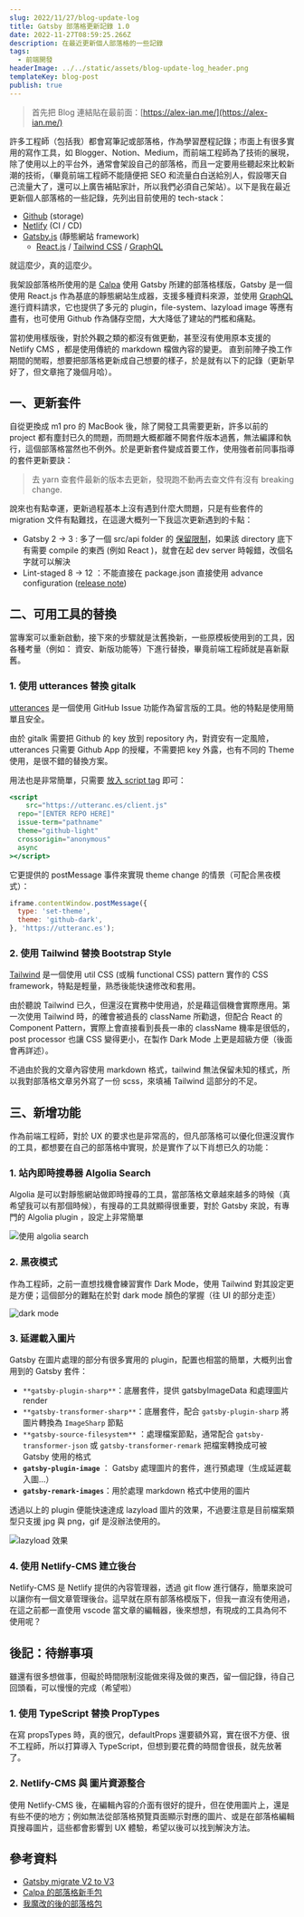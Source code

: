 ```yaml
---
slug: 2022/11/27/blog-update-log
title: Gatsby 部落格更新記錄 1.0
date: 2022-11-27T08:59:25.266Z
description: 在最近更新個人部落格的一些記錄
tags:
  - 前端開發
headerImage: ../../static/assets/blog-update-log_header.png
templateKey: blog-post
publish: true
---
```

> 首先把 Blog 連結貼在最前面：[https://alex-ian.me/](https://alex-ian.me/)

許多工程師（包括我）都會寫筆記或部落格，作為學習歷程記錄；市面上有很多實用的寫作工具，如 Blogger、Notion、Medium，而前端工程師為了技術的展現，除了使用以上的平台外，通常會架設自己的部落格，而且一定要用些聽起來比較新潮的技術，（畢竟前端工程師不能隨便把 SEO 和流量白白送給別人，假設哪天自己流量大了，還可以上廣告補貼家計，所以我們必須自己架站）。以下是我在最近更新個人部落格的一些記錄，先列出目前使用的 tech-stack：

- [Github](https://github.com/) (storage)
- [Netlify](https://www.netlify.com/) (CI / CD)
- [Gatsby.js](https://www.gatsbyjs.com/) (靜態網站 framework)
    - [React.js](https://reactjs.org/) / [Tailwind CSS](https://tailwindcss.com/) / [GraphQL](https://graphql.org/)

就這麼少，真的這麼少。

我架設部落格所使用的是 [Calpa](https://github.com/calpa) 使用 Gatsby 所建的部落格樣版，Gatsby 是一個使用 React.js 作為基底的靜態網站生成器，支援多種資料來源，並使用 [GraphQL](https://graphql.org/) 進行資料請求，它也提供了多元的 plugin，file-system、lazyload image 等應有盡有，也可使用 Github 作為儲存空間，大大降低了建站的門檻和痛點。

當初使用樣版後，對於外觀之類的都沒有做更動，甚至沒有使用原本支援的 Netlify CMS ，都是使用傳統的 markdown 檔做內容的變更。 直到前陣子換工作期間的閒暇，想要把部落格更新成自己想要的樣子，於是就有以下的記錄（更新早好了，但文章拖了幾個月哈）。

## 一、更新套件

自從更換成 m1 pro 的 MacBook 後，除了開發工具需要更新，許多以前的 project 都有塵封已久的問題，而問題大概都離不開套件版本過舊，無法編譯和執行，這個部落格當然也不例外。於是更新套件變成首要工作，使用強者前同事指導的套件更新要訣：

> 去 yarn 查套件最新的版本去更新，發現跑不動再去查文件有沒有 breaking change.
> 

說來也有點幸運，更新過程基本上沒有遇到什麼大問題，只是有些套件的 migration 文件有點難找，在這邊大概列一下我這次更新遇到的卡點：

- Gatsby 2 → 3 : 多了一個 src/api folder 的 [保留限制](https://www.gatsbyjs.com/docs/reference/release-notes/migrating-from-v2-to-v3/#srcapi-is-a-reserved-directory-now)，如果該 directory 底下有需要 compile 的東西 (例如 React )，就會在起 dev server 時報錯，改個名字就可以解決
- Lint-staged 8 → 12 ：不能直接在 package.json 直接使用 advance configuration ([release note](https://github.com/okonet/lint-staged/releases/tag/v9.0.0))

## 二、可用工具的替換

當專案可以重新啟動，接下來的步驟就是汰舊換新，一些原模板使用到的工具，因各種考量（例如： 資安、新版功能等）下進行替換，畢竟前端工程師就是喜新厭舊。

### 1. 使用 utterances 替換 gitalk

[utterances](https://utteranc.es/) 是一個使用 GitHub Issue 功能作為留言版的工具。他的特點是使用簡單且安全。

由於 gitalk 需要把 Github 的 key 放到 repository 內，對資安有一定風險，utterances 只需要 Github App 的授權，不需要把 key 外露，也有不同的 Theme 使用，是很不錯的替換方案。

用法也是非常簡單，只需要 [放入 script tag](https://utteranc.es/#heading-enable) 即可：

```jsx
<script
	src="https://utteranc.es/client.js"
  repo="[ENTER REPO HERE]"
  issue-term="pathname"
  theme="github-light"
  crossorigin="anonymous"
  async
></script>
```

它更提供的 postMessage 事件來實現 theme change 的情景（可配合黑夜模式）：

```jsx
iframe.contentWindow.postMessage({
  type: 'set-theme',
  theme: 'github-dark',
}, 'https://utteranc.es');
```

### 2. 使用 Tailwind 替換 Bootstrap Style

[Tailwind](https://tailwindcss.com/) 是一個使用 util CSS (或稱 functional CSS) pattern 實作的 CSS framework，特點是輕量，熟悉後能快速修改和套用。 

由於聽說 Tailwind 已久，但還沒在實務中使用過，於是藉這個機會實際應用。第一次使用 Tailwind 時，的確會被過長的 className 所勸退，但配合 React 的 Component Pattern，實際上會直接看到長長一串的 className 機率是很低的，post processor 也讓 CSS 變得更小，在製作 Dark Mode 上更是超級方便（後面會再詳述）。

不過由於我的文章內容使用 markdown 格式，tailwind 無法保留未知的樣式，所以我對部落格文章另外寫了一份 scss，來填補 Tailwind 這部分的不足。

## 三、新增功能

作為前端工程師，對於 UX 的要求也是非常高的，但凡部落格可以優化但還沒實作的工具，都想要在自己的部落格中實現，於是實作了以下肖想已久的功能：

### 1. 站內即時搜尋器 Algolia Search

Algolia 是可以對靜態網站做即時搜尋的工具，當部落格文章越來越多的時候（真希望我可以有那個時候），有搜尋的工具就顯得很重要，對於 Gatsby 來說，有專門的 Algolia plugin ，設定上非常簡單

![使用 algolia search](/assets/blog-update-log_search.gif)

### 2. 黑夜模式

作為工程師，之前一直想找機會練習實作 Dark Mode，使用 Tailwind 對其設定更是方便；這個部分的難點在於對 dark mode 顏色的掌握（往 UI 的部分走歪）

![dark mode](/assets/blog-update-log_darkmode.gif)

### 3. 延遲載入圖片

Gatsby 在圖片處理的部分有很多實用的 plugin，配置也相當的簡單，大概列出會用到的 Gatsby 套件：

- `**gatsby-plugin-sharp**`：底層套件，提供 gatsbyImageData 和處理圖片 render
- `**gatsby-transformer-sharp**`：底層套件，配合 `gatsby-plugin-sharp` 將圖片轉換為 `ImageSharp` 節點
- `**gatsby-source-filesystem**` ：處理檔案節點，通常配合 `gatsby-transformer-json` 或 `gatsby-transformer-remark` 把檔案轉換成可被 Gatsby 使用的格式
- **`gatsby-plugin-image`** ： Gatsby 處理圖片的套件，進行預處理（生成延遲載入圖…）
- **`gatsby-remark-images`**：用於處理 markdown 格式中使用的圖片

透過以上的 plugin 便能快速達成 lazyload 圖片的效果，不過要注意是目前檔案類型只支援 jpg 與 png，gif 是沒辦法使用的。

![lazyload 效果](/assets/blog-update-log_lazyload.gif)

### 4. 使用 Netlify-CMS 建立後台

Netlify-CMS 是 Netlify 提供的內容管理器，透過 git flow 進行儲存，簡單來說可以讓你有一個文章管理後台。這早就在原有部落格模版下，但我一直沒有使用過，在這之前都一直使用 vscode 當文章的編輯器，後來想想，有現成的工具為何不使用呢？

## 後記：待辦事項

雖還有很多想做事，但礙於時間限制沒能做來得及做的東西，留一個記錄，待自己回頭看，可以慢慢的完成（希望啦）

### 1. 使用 TypeScript 替換 PropTypes

在寫 propsTypes 時，真的很冗，defaultProps 還要額外寫，實在很不方便、很不工程師，所以打算導入 TypeScript，但想到要花費的時間會很長，就先放著了。

### 2. Netlify-CMS 與 圖片資源整合

使用 Netlify-CMS 後，在編輯內容的介面有很好的提升，但在使用圖片上，還是有些不便的地方；例如無法從部落格預覽頁面顯示對應的圖片、或是在部落格編輯頁搜尋圖片，這些都會影響到 UX 體驗，希望以後可以找到解決方法。

## 參考資料

- [Gatsby migrate V2 to V3](https://www.gatsbyjs.com/docs/reference/release-notes/migrating-from-v2-to-v3/#srcapi-is-a-reserved-directory-now)
- [Calpa 的部落格新手包](https://github.com/calpa/gatsby-starter-calpa-blog)
- [我魔改的後的部落格包](https://github.com/aforian/gatsby-starter-calpa-blog)